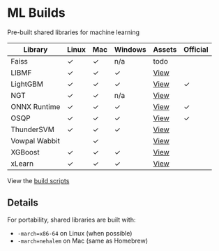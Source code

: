 # ML Builds

Pre-built shared libraries for machine learning

Library | Linux | Mac | Windows | Assets | Official
--- | --- | --- | --- | --- | ---
Faiss | ✓ | ✓ | n/a | todo |
LIBMF | ✓ | ✓ | ✓ | [View](https://github.com/ankane/ml-builds/releases/tag/libmf-201) |
LightGBM | ✓ | ✓ | ✓ | [View](https://github.com/microsoft/LightGBM/releases) | ✓
NGT | ✓ | ✓ | n/a | [View](https://github.com/ankane/ml-builds/releases/tag/ngt-1.8.4) |
ONNX Runtime | ✓ | ✓ | ✓ | [View](https://github.com/microsoft/onnxruntime/releases) | ✓
OSQP | ✓ | ✓ | ✓ | [View](https://bintray.com/bstellato/generic/OSQP#files) | ✓
ThunderSVM | ✓ | ✓ | ✓ | [View](https://github.com/ankane/ml-builds/releases/tag/thundersvm-0.3.4) |
Vowpal Wabbit | | ✓ | | [View](https://github.com/ankane/ml-builds/releases/tag/vowpalwabbit-8.8.0) |
XGBoost | ✓ | ✓ | ✓ | [View](https://github.com/ankane/ml-builds/releases/tag/xgboost-0.90) |
xLearn | ✓ | ✓ | ✓ | [View](https://github.com/ankane/ml-builds/releases/tag/xlearn-0.4.4) |

View the [build scripts](.github/workflows)

## Details

For portability, shared libraries are built with:

- `-march=x86-64` on Linux (when possible)
- `-march=nehalem` on Mac (same as Homebrew)
